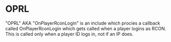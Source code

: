 OPRL
====

"OPRL" AKA "OnPlayerRconLogin" is an include which procies a callback called OnPlayerRconLogin which gets called when a player logins as RCON. This is called only when a player ID logs in, not if an IP does.
